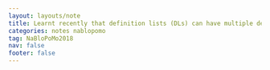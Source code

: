 ```yaml
---
layout: layouts/note
title: Learnt recently that definition lists (DLs) can have multiple definitions (DDs) for every term (DT) and I’m so here for it.
categories: notes nablopomo
tag: NaBloPoMo2018
nav: false
footer: false
---
```

